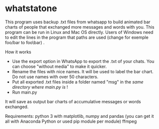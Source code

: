 # whatstatone

This program uses backup .txt files from whatsapp to build animated bar charts of people
that exchanged more messages and words with you. This program can be run in Linux and Mac OS directly. Users of Windows
need to edit the lines in the program that paths are used (change for exemple foo/bar to foo\\bar) .

How it works

- Use the export option in WhatsApp to export the .txt of your chats. You can choose "without media" to make it quicker. 
- Rename the files with nice names. It will be used to label the bar chart. Do not use names with over 50 characters. 
- Put all exported .txt files inside a folder named "msg" in the *same directory where main.py is* !
- Run main.py 

It will save as output bar charts of accumulative messages or words exchanged. 

Requirements:
python 3 with matplotlib, numpy and pandas (you can get it all with Anaconda Python or used pip module per module)
ffmpeg 
